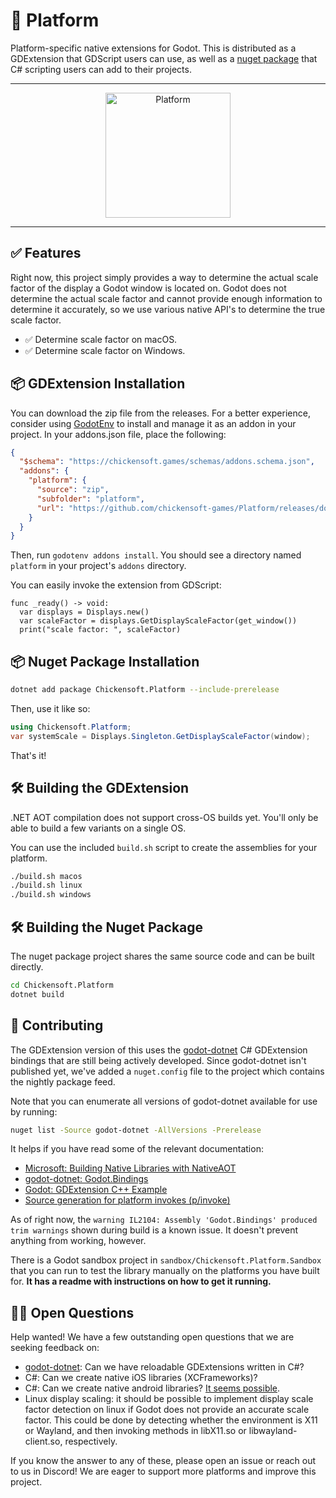 # 🧩 Platform

Platform-specific native extensions for Godot. This is distributed as a GDExtension that GDScript users can use, as well as a [nuget package] that C# scripting users can add to their projects.

---

<p align="center">
<img alt="Platform" src="icon.png" width="200">
</p>

---

## ✅ Features

Right now, this project simply provides a way to determine the actual scale factor of the display a Godot window is located on. Godot does not determine the actual scale factor and cannot provide enough information to determine it accurately, so we use various native API's to determine the true scale factor.

- ✅ Determine scale factor on macOS.
- ✅ Determine scale factor on Windows.

## 📦 GDExtension Installation

You can download the zip file from the releases. For a better experience, consider using [GodotEnv] to install and manage it as an addon in your project. In your addons.json file, place the following:

```json
{
  "$schema": "https://chickensoft.games/schemas/addons.schema.json",
  "addons": {
    "platform": {
      "source": "zip",
      "subfolder": "platform",
      "url": "https://github.com/chickensoft-games/Platform/releases/download/0.4.0/platform.zip"
    }
  }
}
```

Then, run `godotenv addons install`. You should see a directory named `platform` in your project's `addons` directory.

You can easily invoke the extension from GDScript:

```gdscript
func _ready() -> void:
  var displays = Displays.new()
  var scaleFactor = displays.GetDisplayScaleFactor(get_window())
  print("scale factor: ", scaleFactor)
```

## 📦 Nuget Package Installation

```sh
dotnet add package Chickensoft.Platform --include-prerelease
```

Then, use it like so:

```csharp
using Chickensoft.Platform;
var systemScale = Displays.Singleton.GetDisplayScaleFactor(window);
```

That's it!

## 🛠️ Building the GDExtension

.NET AOT compilation does not support cross-OS builds yet. You'll only be able to build a few variants on a single OS.

You can use the included `build.sh` script to create the assemblies for your platform.

```sh
./build.sh macos
./build.sh linux
./build.sh windows
```

## 🛠️ Building the Nuget Package

The nuget package project shares the same source code and can be built directly.

```sh
cd Chickensoft.Platform
dotnet build
```

## 🤗 Contributing

The GDExtension version of this uses the [godot-dotnet] C# GDExtension bindings that are still being actively developed. Since godot-dotnet isn't published yet, we've added a `nuget.config` file to the project which contains the nightly package feed.

Note that you can enumerate all versions of godot-dotnet available for use by running:

```sh
nuget list -Source godot-dotnet -AllVersions -Prerelease
```

It helps if you have read some of the relevant documentation:

- [Microsoft: Building Native Libraries with NativeAOT](https://github.com/dotnet/samples/blob/main/core/nativeaot/NativeLibrary/README.md)
- [godot-dotnet: Godot.Bindings](https://github.com/raulsntos/godot-dotnet/tree/master/src/Godot.Bindings)
- [Godot: GDExtension C++ Example](https://docs.godotengine.org/en/stable/tutorials/scripting/gdextension/gdextension_cpp_example.html)
- [Source generation for platform invokes (p/invoke)](https://learn.microsoft.com/en-us/dotnet/standard/native-interop/pinvoke-source-generation)

As of right now, the `warning IL2104: Assembly 'Godot.Bindings' produced trim warnings` shown during build is a known issue. It doesn't prevent anything from working, however.

There is a Godot sandbox project in `sandbox/Chickensoft.Platform.Sandbox` that you can run to test the library manually on the platforms you have built for. **It has a readme with instructions on how to get it running.**

## 🙋‍♀️ Open Questions

Help wanted! We have a few outstanding open questions that we are seeking feedback on:

- [godot-dotnet]: Can we have reloadable GDExtensions written in C#?
- C#: Can we create native iOS libraries (XCFrameworks)?
- C#: Can we create native android libraries? [It seems possible][native-android-libs].
- Linux display scaling: it should be possible to implement display scale factor detection on linux if Godot does not provide an accurate scale factor. This could be done by detecting whether the environment is X11 or Wayland, and then invoking methods in libX11.so or libwayland-client.so, respectively.

If you know the answer to any of these, please open an issue or reach out to us in Discord! We are eager to support more platforms and improve this project.

[godot-dotnet]: https://github.com/raulsntos/godot-dotnet
[native-android-libs]: https://github.com/jonathanpeppers/Android-NativeAOT/blob/main/DotNet/libdotnet.csproj
[GodotEnv]: https://github.com/chickensoft-games/GodotEnv
[nuget package]: https://www.nuget.org/packages/Chickensoft.Platform/
